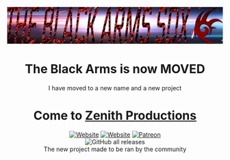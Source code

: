 <div align='center'>
<img src="tba.png" />  

# The Black Arms is now MOVED  
I have moved to a new name and a new project  

# Come to [Zenith Productions](https://github.com/Zenith-Productions)  
[![Website](https://img.shields.io/website?down_color=red&down_message=Offline&label=Trigon.Systems&style=for-the-badge&up_color=cyan&up_message=Online&url=https%3A%2F%2Ftrigon.systems)](https://trigon.systems)
[![Website](https://img.shields.io/website?down_color=red&down_message=Offline&label=PaleRa1n.cf&style=for-the-badge&up_color=cyan&up_message=Online&url=https%3A%2F%2Fpalera1n.cf)](https://palera1n.cf)
[![Patreon](https://img.shields.io/badge/Patreon-Donate-pink?style=for-the-badge)](https://www.patreon.com/PhoenixAceVFX)  
![GitHub all releases](https://img.shields.io/github/downloads/Zenith-Productions/ZPUK/total?color=00ffff&label=Total%20Downloads&logo=github&logoColor=00ffff&style=for-the-badge)  
The new project made to be ran by the community  
</div>
